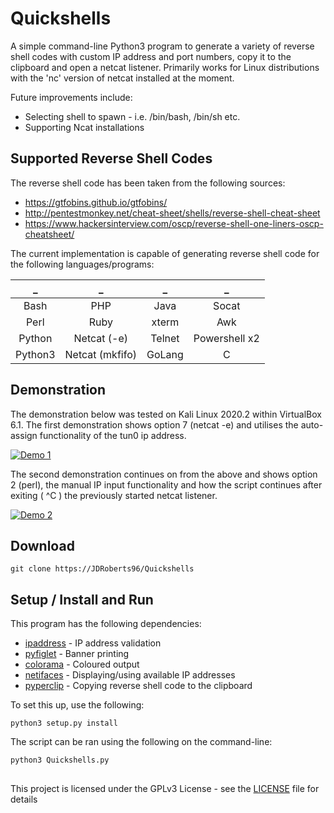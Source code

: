# Quickshells
A simple command-line Python3 program to generate a variety of reverse shell codes with custom IP address and port numbers, copy it to the clipboard and open a netcat listener. Primarily works for Linux distributions with the 'nc' version of netcat installed at the moment.

Future improvements include:
* Selecting shell to spawn - i.e. /bin/bash, /bin/sh etc.
* Supporting Ncat installations

## Supported Reverse Shell Codes
The reverse shell code has been taken from the following sources:

* https://gtfobins.github.io/gtfobins/
* http://pentestmonkey.net/cheat-sheet/shells/reverse-shell-cheat-sheet
* https://www.hackersinterview.com/oscp/reverse-shell-one-liners-oscp-cheatsheet/

The current implementation is capable of generating reverse shell code for the following languages/programs:


| _ | _ | _ | _
| :---: | :---: | :---: | :--: | 
| Bash    | PHP             | Java | Socat
| Perl    | Ruby            | xterm | Awk
| Python  | Netcat (-e)     | Telnet | Powershell x2
| Python3 | Netcat (mkfifo) | GoLang | C

## Demonstration
The demonstration below was tested on Kali Linux 2020.2 within VirtualBox 6.1. The first demonstration shows option 7 (netcat -e) and utilises the auto-assign functionality of the tun0 ip address.

[![Demo 1](https://img.youtube.com/vi/2JltaulExbs/maxresdefault.jpg)](https://youtu.be/2JltaulExbs)  



The second demonstration continues on from the above and shows option 2 (perl), the manual IP input functionality and how the script continues after exiting ( ^C ) the previously started netcat listener.   


[![Demo 2](https://img.youtube.com/vi/uIjs582PK5A/maxresdefault.jpg)](https://youtu.be/uIjs582PK5A)


## Download
```
git clone https://JDRoberts96/Quickshells
```

## Setup / Install and Run
This program has the following dependencies:

* [ipaddress](https://pypi.org/project/ipaddress/) - IP address validation
* [pyfiglet](https://pypi.org/project/pyfiglet/) - Banner printing
* [colorama](https://pypi.org/project/colorama/) - Coloured output
* [netifaces](https://pypi.org/project/netifaces/) - Displaying/using available IP addresses
* [pyperclip](https://pypi.org/project/pyperclip/) - Copying reverse shell code to the clipboard

To set this up, use the following:

```
python3 setup.py install
```

The script can be ran using the following on the command-line:

```
python3 Quickshells.py
```

##
This project is licensed under the GPLv3 License - see the [LICENSE](LICENSE) file for details
